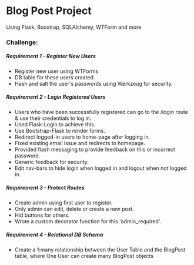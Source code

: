 # **Blog Post Project**

Using Flask, Boostrap, SQLAlchemy, WTForm and more

### Challenge:
##### Requirement 1 - Register New Users
* Register new user using WTForms
* DB table for these users created.
* Hash and salt the user's passwords using Werkzeug for security.

##### Requirement 2 - Login Registered Users
* Users who have been successfully registered can go to the /login route & use their credentials to log in.
* Used Flask-Login to achieve this.
* Use Bootstrap-Flask to render forms.
* Redirect logged-in users to home-page after logging in.
* Fixed existing email issue and redirects to homepage.
* Provided flash messaging to provide feedback on this or incorrect password.
* Generic feedback for security.
* Edit nav-bars to hide login when logged in and logout when not logged in.

##### Requirement 3 - Protect Routes
* Create admin using first user to register.
* Only admin can edit, delete or create a new post.
* Hid buttons for others.
* Wrote a custom decorator function for this 'admin_required'.

##### Requirement 4 - Relational DB Schema
* Create a 1:many relationship between the User Table and the BlogPost table, where One User can create many BlogPost objects
